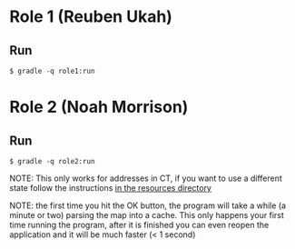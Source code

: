 Role 1 (Reuben Ukah)
======

Run
---

```
$ gradle -q role1:run
```


Role 2 (Noah Morrison)
======

Run
---

```
$ gradle -q role2:run
```

NOTE: This only works for addresses in CT, if you want to use a different state follow the instructions
[in the resources directory](./role2/src/main/resources)

NOTE: the first time you hit the OK button, the program will take a while (a minute or two) parsing the map into a cache.
This only happens your first time running the program, after it is finished you can even reopen the application and it will be much faster (< 1 second)
